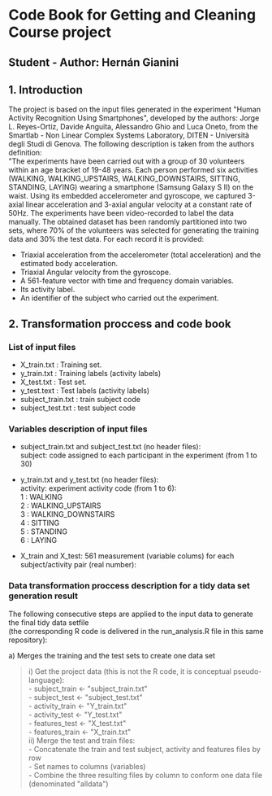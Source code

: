 # Code Book for Getting and Cleaning Course project
##  Student - Author: Hernán Gianini  
  
## 1. Introduction  

The project is based on the input files generated in the experiment "Human Activity Recognition Using Smartphones", developed by the authors: Jorge L. Reyes-Ortiz, Davide Anguita, Alessandro Ghio and Luca Oneto, from the Smartlab - Non Linear Complex Systems Laboratory, DITEN - Università degli Studi di Genova.
The following description is taken from the authors definition:  
"The experiments have been carried out with a group of 30 volunteers within an age bracket of 19-48 years. Each person performed six activities (WALKING, WALKING_UPSTAIRS,    WALKING_DOWNSTAIRS, SITTING, STANDING, LAYING) wearing a smartphone (Samsung Galaxy S II) on the waist. Using its embedded accelerometer and gyroscope, we captured 3-axial linear acceleration and 3-axial angular velocity at a constant rate of 50Hz. The experiments have been video-recorded to label the data manually. The obtained dataset has been randomly partitioned into two sets, where 70% of the volunteers was selected for generating the training data and 30% the test data.
For each record it is provided:
- Triaxial acceleration from the accelerometer (total acceleration) and the estimated body acceleration.
- Triaxial Angular velocity from the gyroscope.
- A 561-feature vector with time and frequency domain variables.
- Its activity label.
- An identifier of the subject who carried out the experiment.

## 2. Transformation proccess and code book
### List of input files

- X_train.txt : Training set.  
- y_train.txt : Training labels (activity labels)
- X_test.txt : Test set.
- y_test.text : Test labels (activity labels)
- subject_train.txt : train subject code
- subject_test.txt : test subject code
  
### Variables description of input files

- subject_train.txt and subject_test.txt (no header files):  
	subject: code assigned to each participant in the experiment (from 1 to 30)  
	  
- y_train.txt and y_test.txt (no header files):  
	activity: experiment activity code (from 1 to 6):  
		1 : WALKING  
		2 : WALKING_UPSTAIRS  
		3 : WALKING_DOWNSTAIRS  
		4 : SITTING  
		5 : STANDING  
		6 : LAYING  
  
- X_train and X_test: 561 measurement (variable colums) for each subject/activity pair (real number):  

### Data transformation proccess description for a tidy data set generation result
  
The following consecutive steps are applied to the input data to generate the final tidy data setfile  
(the corresponding R code is delivered in the run_analysis.R file in this same repository):  
  
a) Merges the training and the test sets to create one data set  
>	i) Get the project data (this is not the R code, it is conceptual pseudo-language):  
>   		- subject_train <- "subject_train.txt"  
>		- subject_test  <- "subject_test.txt"  
>		- activity_train <- "Y_train.txt"  
>		- activity_test <- "Y_test.txt"  
>		- features_test  <- "X_test.txt"  
>		- features_train  <- "X_train.txt"  
>	ii) Merge the test and train files:  
>		- Concatenate the train and test subject, activity and features files by row  
>		- Set names to columns (variables)  
>		- Combine the three resulting files by column to conform one data file (denominated "alldata")  
		
